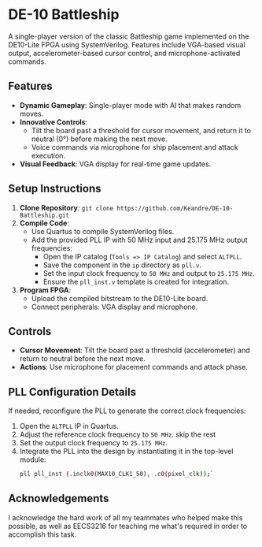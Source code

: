 # DE-10 Battleship

A single-player version of the classic Battleship game implemented on the DE10-Lite FPGA using SystemVerilog. Features include VGA-based visual output, accelerometer-based cursor control, and microphone-activated commands.

## Features

- **Dynamic Gameplay**: Single-player mode with AI that makes random moves.
- **Innovative Controls**:
  - Tilt the board past a threshold for cursor movement, and return it to neutral (0°) before making the next move.
  - Voice commands via microphone for ship placement and attack execution.
- **Visual Feedback**: VGA display for real-time game updates.

## Setup Instructions

1. **Clone Repository**:
   `git clone https://github.com/Keandre/DE-10-Battleship.git`
2. **Compile Code**:
   - Use Quartus to compile SystemVerilog files.
   - Add the provided PLL IP with 50 MHz input and 25.175 MHz output frequencies:
     - Open the IP catalog (`Tools => IP Catalog`) and select `ALTPLL`.
     - Save the component in the `ip` directory as `pll.v`.
     - Set the input clock frequency to `50 MHz` and output to `25.175 MHz`.
     - Ensure the `pll_inst.v` template is created for integration.
3. **Program FPGA**:
   - Upload the compiled bitstream to the DE10-Lite board.
   - Connect peripherals: VGA display and microphone.

## Controls

- **Cursor Movement**: Tilt the board past a threshold (accelerometer) and return to neutral before the next move.
- **Actions**: Use microphone for placement commands and attack phase.

## PLL Configuration Details

If needed, reconfigure the PLL to generate the correct clock frequencies:
1. Open the `ALTPLL` IP in Quartus.
2. Adjust the reference clock frequency to `50 MHz`. skip the rest
3. Set the output clock frequency to `25.175 MHz`.
4. Integrate the PLL into the design by instantiating it in the top-level module:
   ```bash
   pll pll_inst (.inclk0(MAX10_CLK1_50), .c0(pixel_clk));`
   ```
## Acknowledgements
I acknowledge the hard work of all my teammates who helped make this possible, as well as EECS3216 for teaching me what's required in order to accomplish this task.
